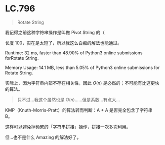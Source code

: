 # LC.796

> Rotate String

我记得之前这种字符串操作是叫做 Pivot String 的（

长度 100，实在是太短了，所以我这么白痴的解法也能通过。

Runtime: 32 ms, faster than 48.90% of Python3 online submissions forRotate String.

Memory Usage: 14.1 MB, less than 5.05% of Python3 online submissions for Rotate String.

实际上，因为字符串内部不存在相关性，因此 $O(n)$ 是必然的；不可能有比这更快的算法。

> 只不过…我这个虽然也是 $O(n)$……但是系数…有点大…

KMP（Knuth-Morris-Pratt）的算法转而判断：A + A 是否完全包含了字符串 B。

这样可以避免掉频繁的「字符串拼接」操作，拼接一次多次利用。

但…也不是什么 Amazing 的解法好了。
